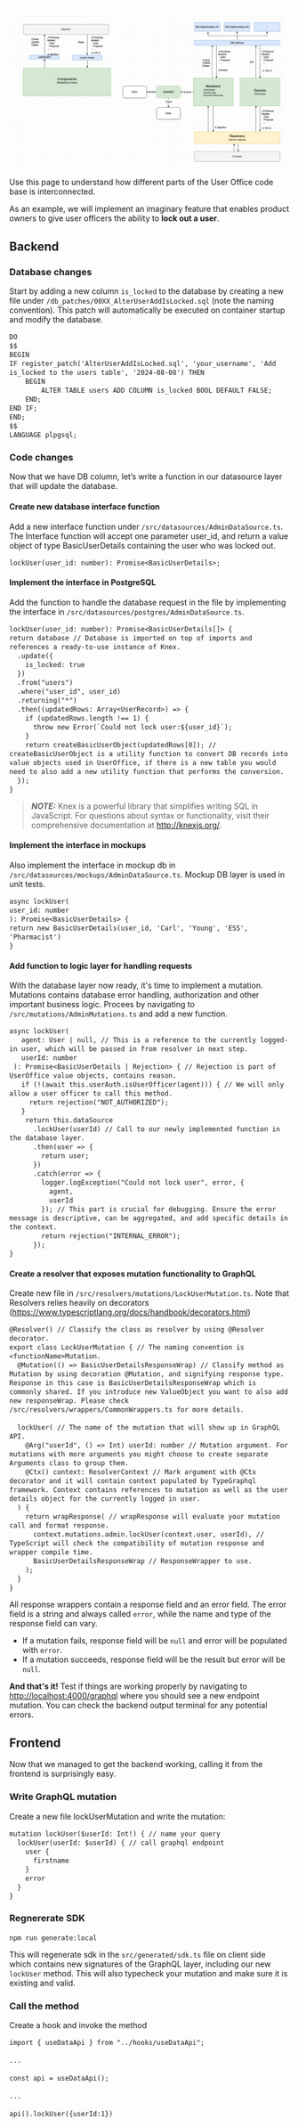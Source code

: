 ![System overview](../assets/images/sbs_overview.png)

Use this page to understand how different parts of the User Office code base is interconnected.

As an example, we will implement an imaginary feature that enables product owners to give user officers the ability to **lock out a user**.

## Backend

### Database changes

Start by adding a new column `is_locked` to the database by creating a new file under `/db_patches/00XX_AlterUserAddIsLocked.sql` (note the naming convention). This patch will automatically be executed on container startup and modify the database.

    DO
    $$
    BEGIN
	IF register_patch('AlterUserAddIsLocked.sql', 'your_username', 'Add is_locked to the users table', '2024-08-08') THEN
        BEGIN
            ALTER TABLE users ADD COLUMN is_locked BOOL DEFAULT FALSE; 
        END;
	END IF;
    END;
    $$
    LANGUAGE plpgsql;
    
### Code changes

Now that we have DB column, let’s write a function in our datasource layer that will update the database.

#### Create new database interface function

Add a new interface function under `/src/datasources/AdminDataSource.ts`. The Interface function will accept one parameter user_id, and return a value object of type BasicUserDetails containing the user who was locked out.

    lockUser(user_id: number): Promise<BasicUserDetails>;

#### Implement the interface in PostgreSQL

Add the function to handle the database request in the file by implementing the interface in `/src/datasources/postgres/AdminDataSource.ts`.

    lockUser(user_id: number): Promise<BasicUserDetails[]> {
    return database // Database is imported on top of imports and references a ready-to-use instance of Knex.
      .update({
        is_locked: true
      })
      .from("users")
      .where("user_id", user_id)
      .returning("*")
      .then((updatedRows: Array<UserRecord>) => {
        if (updatedRows.length !== 1) {
          throw new Error(`Could not lock user:${user_id}`);
        }
        return createBasicUserObject(updatedRows[0]); // createBasicUserObject is a utility function to convert DB records into value objects used in UserOffice, if there is a new table you would need to also add a new utility function that performs the conversion.
      });
    }

> **_NOTE:_** Knex is a powerful library that simplifies writing SQL in JavaScript. For questions about syntax or functionality, visit their comprehensive documentation at http://knexjs.org/.

#### Implement the interface in mockups

Also implement the interface in mockup db in `/src/datasources/mockups/AdminDataSource.ts`. Mockup DB layer is used in unit tests.

    async lockUser(
    user_id: number
    ): Promise<BasicUserDetails> {
    return new BasicUserDetails(user_id, 'Carl', 'Young', 'ESS', 'Pharmacist')
    }

#### Add function to logic layer for handling requests

With the database layer now ready, it's time to implement a mutation. Mutations contains database error handling, authorization and other important business logic. Procees by navigating to `/src/mutations/AdminMutations.ts` and add a new function.

    async lockUser(
       agent: User | null, // This is a reference to the currently logged-in user, which will be passed in from resolver in next step.
       userId: number
     ): Promise<BasicUserDetails | Rejection> { // Rejection is part of UserOffice value objects, contains reason.
       if (!(await this.userAuth.isUserOfficer(agent))) { // We will only allow a user officer to call this method.
         return rejection("NOT_AUTHORIZED");
       }
        return this.dataSource
          .lockUser(userId) // Call to our newly implemented function in the database layer.
          .then(user => {
            return user;
          })
          .catch(error => {
            logger.logException("Could not lock user", error, {
              agent,
              userId
            }); // This part is crucial for debugging. Ensure the error message is descriptive, can be aggregated, and add specific details in the context.
            return rejection("INTERNAL_ERROR");
          });
    }

#### Create a resolver that exposes mutation functionality to GraphQL

Create new file in `/src/resolvers/mutations/LockUserMutation.ts`. Note that Resolvers relies heavily on decorators (https://www.typescriptlang.org/docs/handbook/decorators.html)

    @Resolver() // Classify the class as resolver by using @Resolver decorator.
    export class LockUserMutation { // The naming convention is <functionName>Mutation.
      @Mutation(() => BasicUserDetailsResponseWrap) // Classify method as Mutation by using decoration @Mutation, and signifying response type. Response in this case is BasicUserDetailsResponseWrap which is commonly shared. If you introduce new ValueObject you want to also add new responseWrap. Please check /src/resolvers/wrappers/CommonWrappers.ts for more details.
 
      lockUser( // The name of the mutation that will show up in GraphQL API.
        @Arg("userId", () => Int) userId: number // Mutation argument. For mutations with more arguments you might choose to create separate Arguments class to group them.
        @Ctx() context: ResolverContext // Mark argument with @Ctx decorator and it will contain context populated by TypeGraphql framework. Context contains references to mutation as well as the user details object for the currently logged in user.
      ) {
        return wrapResponse( // wrapResponse will evaluate your mutation call and format response.
          context.mutations.admin.lockUser(context.user, userId), // TypeScript will check the compatibility of mutation response and wrapper compile time.
          BasicUserDetailsResponseWrap // ResponseWrapper to use.
        );
      }
    }

All response wrappers contain a response field and an error field. The error field is a string and always called `error`, while the name and type of the response field can vary. 

- If a mutation fails, response field will be `null` and error will be populated with `error`.
- If a mutation succeeds, response field will be the result but error will be `null`.

**And that's it!** Test if things are working properly by navigating to [http://localhost:4000/graphql](http://localhost:4000/graphql) where you should see a new endpoint mutation. You can check the backend output terminal for any potential errors.

## Frontend

Now that we managed to get the backend working, calling it from the frontend is surprisingly easy.

### Write GraphQL mutation

Create a new file lockUserMutation and write the mutation:

    mutation lockUser($userId: Int!) { // name your query
      lockUser(userId: $userId) { // call graphql endpoint
        user {
          firstname
        }
        error
      }
    }

### Regnererate SDK

    npm run generate:local

This will regenerate sdk in the `src/generated/sdk.ts` file on client side which contains new signatures of the GraphQL layer, including our new `lockUser` method. This will also typecheck your mutation and make sure it is existing and valid.

### Call the method

Create a hook and invoke the method

    import { useDataApi } from "../hooks/useDataApi";
 
    ...
 
    const api = useDataApi();
 
    ...
 
    api().lockUser({userId:1})
